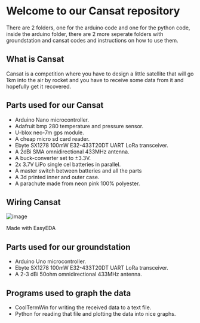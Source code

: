 # Welcome to our Cansat repository

There are 2 folders, one for the arduino code and one for the python code, inside the arduino folder, there are 2 more seperate folders with groundstation and cansat codes and instructions on how to use them.

## What is Cansat

Cansat is a competition where you have to design a little satellite that will go 1km into the air by rocket and you have to receive some data from it and hopefully get it recovered.

## Parts used for our Cansat

- Arduino Nano microcontroller.
- Adafruit bmp 280 temperature and pressure sensor.
- U-blox neo-7m gps module.
- A cheap micro sd card reader.
- Ebyte SX1278 100mW E32-433T20DT UART LoRa transceiver.
- A 2dBi SMA omnidirectional 433MHz antenna.
- A buck-converter set to ±3.3V.
- 2x 3.7V LiPo single cel batteries in parallel.
- A master switch between batteries and all the parts
- A 3d printed inner and outer case.
- A parachute made from neon pink 100% polyester.

## Wiring Cansat

![image](https://user-images.githubusercontent.com/25268098/122581116-fe786500-d056-11eb-8fdd-347c69a37cfa.png)

Made with EasyEDA

## Parts used for our groundstation

- Arduino Uno microcontroller.
- Ebyte SX1278 100mW E32-433T20DT UART LoRa transceiver.
- A 2-3 dBi 50ohm omnidirectional 433MHz antenna.

## Programs used to graph the data

- CoolTermWin for writing the received data to a text file.
- Python for reading that file and plotting the data into nice graphs.
